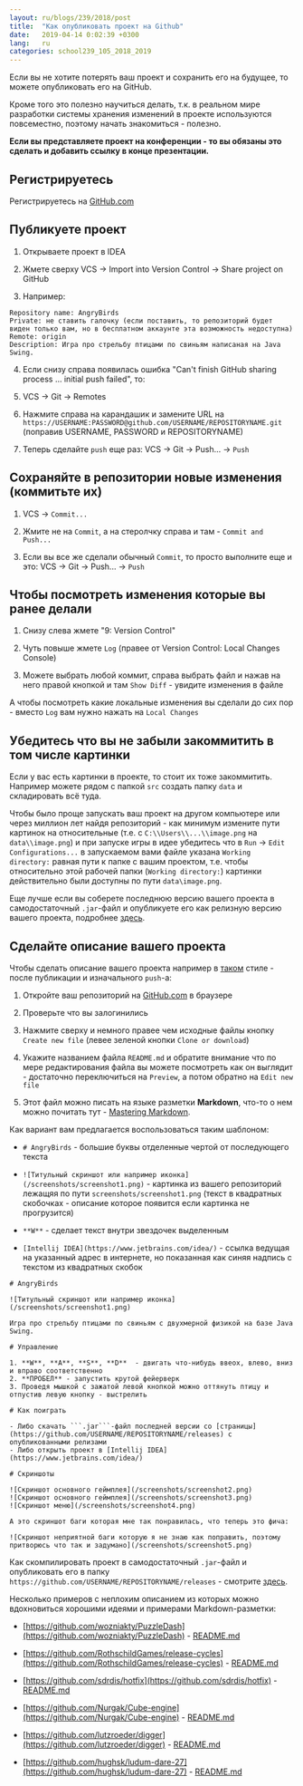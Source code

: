 ```yaml
---
layout: ru/blogs/239/2018/post
title:  "Как опубликовать проект на Github"
date:   2019-04-14 0:02:39 +0300
lang:   ru
categories: school239_105_2018_2019
---
```


Если вы не хотите потерять ваш проект и сохранить его на будущее, то можете опубликовать его на GitHub.

Кроме того это полезно научиться делать, т.к. в реальном мире разработки системы хранения изменений в проекте используются повсеместно, поэтому начать знакомиться - полезно.

**Если вы представляете проект на конференции - то вы обязаны это сделать и добавить ссылку в конце презентации.**

Регистрируетесь
-----------------------

Регистрируетесь на [GitHub.com](https://github.com/)

Публикуете проект
-----------------------

1) Открываете проект в IDEA

2) Жмете сверху VCS -> Import into Version Control -> Share project on GitHub

3) Например:

```
Repository name: AngryBirds
Private: не ставить галочку (если поставить, то репозиторий будет виден только вам, но в бесплатном аккаунте эта возможность недоступна)
Remote: origin
Description: Игра про стрельбу птицами по свиньям написаная на Java Swing.
```

4) Если снизу справа появилась ошибка "Can't finish GitHub sharing process ... initial push failed", то:

5) VCS -> Git -> Remotes

6) Нажмите справа на карандашик и замените URL на ```https://USERNAME:PASSWORD@github.com/USERNAME/REPOSITORYNAME.git``` (поправив USERNAME, PASSWORD и REPOSITORYNAME)

7) Теперь сделайте ```push``` еще раз: VCS -> Git -> Push... -> ```Push```

Сохраняйте в репозитории новые изменения (коммитьте их)
-----------------------

1) VCS -> ```Commit...```

2) Жмите не на ```Commit```, а на стеролчку справа и там - ```Commit and Push...```

3) Если вы все же сделали обычный ```Commit```, то просто выполните еще и это: VCS -> Git -> Push... -> ```Push```

Чтобы посмотреть изменения которые вы ранее делали
-----------------------

1) Снизу слева жмете "9: Version Control"

2) Чуть повыше жмете ```Log``` (правее от Version Control: Local Changes Console)

3) Можете выбрать любой коммит, справа выбрать файл и нажав на него правой кнопкой и там ```Show Diff``` - увидите изменения в файле

А чтобы посмотреть какие локальные изменения вы сделали до сих пор - вместо ```Log``` вам нужно нажать на ```Local Changes```

Убедитесь что вы не забыли закоммитить в том числе картинки
-----------------------

Если у вас есть картинки в проекте, то стоит их тоже закоммитить. Например можете рядом с папкой ```src``` создать папку ```data``` и складировать всё туда.

Чтобы было проще запускать ваш проект на другом компьютере или через миллион лет найдя репозиторий - как минимум измените пути картинок на относительные
 (т.е. с ```C:\\Users\\...\\image.png``` на ```data\\image.png```) и при запуске игры в идее убедитесь что в ```Run``` -> ```Edit Configurations...``` в запускаемом вами файле указана
 ```Working directory:``` равная пути к папке с вашим проектом, т.е. чтобы относительно этой рабочей папки (```Working directory:```) картинки действительно были доступны по пути ```data\image.png```.

Еще лучше если вы соберете последнюю версию вашего проекта в самодостаточный ```.jar```-файл и опубликуете его как релизную версию вашего проекта, подробнее [здесь](/blogs/239/2018/school239_105_2018_2019/2019/04/15/jar-packaging.html).

Сделайте описание вашего проекта
-----------------------

Чтобы сделать описание вашего проекта например в [таком](https://github.com/wozniakty/PuzzleDash) стиле - после публикации и изначального ```push```-а:

1) Откройте ваш репозиторий на [GitHub.com](https://github.com/) в браузере

2) Проверьте что вы залогинились

3) Нажмите сверху и немного правее чем исходные файлы кнопку ```Create new file``` (левее зеленой кнопки ```Clone or download```)

4) Укажите названием файла ```README.md``` и обратите внимание что по мере редактирования файла вы можете посмотреть как он выглядит - достаточно переключиться на ```Preview```, а потом обратно на ```Edit new file```

5) Этот файл можно писать на языке разметки **Markdown**, что-то о нем можно почитать тут - [Mastering Markdown](https://guides.github.com/features/mastering-markdown/).

Как вариант вам предлагается воспользоваться таким шаблоном:

- ```# AngryBirds``` - большие буквы отделенные чертой от последующего текста

- ```![Титульный скриншот или например иконка](/screenshots/screenshot1.png)``` - картинка из вашего репозиторий лежащяя по пути ```screenshots/screenshot1.png``` (текст в квадратных скобочках - описание которое появится если картинка не прогрузится)

- ```**W**``` - сделает текст внутри звездочек выделенным

- ```[Intellij IDEA](https://www.jetbrains.com/idea/)``` - ссылка ведущая на указанный адрес в интернете, но показанная как синяя надпись с текстом из квадратных скобок

```
# AngryBirds

![Титульный скриншот или например иконка](/screenshots/screenshot1.png)

Игра про стрельбу птицами по свиньям с двухмерной физикой на базе Java Swing.

# Управление

1. **W**, **A**, **S**, **D**  - двигать что-нибудь ввеох, влево, вниз и вправо соответственно
2. **ПРОБЕЛ** - запустить крутой фейерверк
3. Проведя мышкой с зажатой левой кнопкой можно оттянуть птицу и отпустив левую кнопку - выстрелить

# Как поиграть

- Либо скачать ```.jar```-файл последней версии со [страницы](https://github.com/USERNAME/REPOSITORYNAME/releases) с опубликованными релизами
- Либо открыть проект в [Intellij IDEA](https://www.jetbrains.com/idea/)

# Скриншоты

![Скриншот основного геймплея](/screenshots/screenshot2.png)
![Скриншот основного геймплея](/screenshots/screenshot3.png)
![Скриншот меню](/screenshots/screenshot4.png)

А это скриншот баги которая мне так понравилась, что теперь это фича:

![Скриншот неприятной баги которую я не знаю как поправить, поэтому притворюсь что так и задумано](/screenshots/screenshot5.png)
```

Как скомпилировать проект в самодостаточный ```.jar```-файл и опубликовать его в папку ```https://github.com/USERNAME/REPOSITORYNAME/releases``` - смотрите [здесь](/blogs/239/2018/school239_105_2018_2019/2019/04/15/jar-packaging.html).

Несколько примеров с неплохим описанием из которых можно вдохновиться хорошими идеями и примерами Markdown-разметки:

 - [https://github.com/wozniakty/PuzzleDash](https://github.com/wozniakty/PuzzleDash) - [README.md](https://raw.githubusercontent.com/wozniakty/PuzzleDash/master/README.md)

 - [https://github.com/RothschildGames/release-cycles](https://github.com/RothschildGames/release-cycles) - [README.md](https://raw.githubusercontent.com/RothschildGames/release-cycles/master/README.md)

 - [https://github.com/sdrdis/hotfix](https://github.com/sdrdis/hotfix) - [README.md](https://raw.githubusercontent.com/sdrdis/hotfix/master/README.md)

 - [https://github.com/Nurgak/Cube-engine](https://github.com/Nurgak/Cube-engine) - [README.md](https://raw.githubusercontent.com/Nurgak/Cube-engine/master/README.md)

 - [https://github.com/lutzroeder/digger](https://github.com/lutzroeder/digger) - [README.md](https://raw.githubusercontent.com/lutzroeder/digger/master/README.md)

 - [https://github.com/hughsk/ludum-dare-27](https://github.com/hughsk/ludum-dare-27) - [README.md](https://raw.githubusercontent.com/hughsk/ludum-dare-27/master/README.md)
